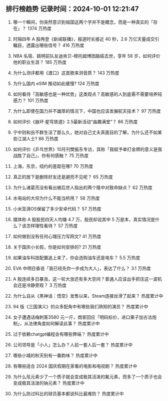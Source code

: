 
## 排行榜趋势 记录时间：2024-10-01 12:21:47
  
  1. 哪一个瞬间，你突然意识到祖国这两个字并不是概念，而是一种真实的「存在」？ 1374 万热度
    
  2. 时隔四年 A 股再登《新闻联播》，报道时长接近 40 秒，2.6 万亿天量成交引瞩目，透露出哪些信号？ 416 万热度
    
  3. NBA 名宿、姚明前队友迪肯贝-穆托姆博因脑癌去世，享年 58 岁，如何评价他的职业生涯？ 185 万热度
    
  4. 为什么测评都用《渡口》这首歌来测音质？ 143 万热度
    
  5. 为什么国内 eSIM 推动如此缓慢? 124 万热度
    
  6. 如何看待「高敏感也是一种优势」这类观点？高敏感的人到底需不需要培养钝感力？ 101 万热度
    
  7. 为什么即使在国力并不雄厚的情况下，中国也应该发展航天技术？ 97 万热度
    
  8. 如何评价《崩坏·星穹铁道》2.5最新活动“庙趣满堂”？ 86 万热度
    
  9. 宁中则和岳不群生活了那么久，她对自己丈夫真面目的了解，为什么还不如某些江湖人士? 86 万热度
    
  10. 如何评价《乒乓世界》10月刊樊振东专访，其称「我赋予单打金牌的意义是我战胜了自己」，你有何感触？ 75 万热度
    
  11. 上海，东京，纽约的差距在哪? 70 万热度
    
  12. 真正的放下是删除好友还是避而不见呢？ 65 万热度
    
  13. 为什么诸葛亮没有看出被后世人指出的两个隆中对致命缺点？ 62 万热度
    
  14. 水电站的大坝为什么不能当桥用？ 58 万热度
    
  15. 小米澎湃OS保留了多少安卓代码？ 57 万热度
    
  16. 媒体称 A 股股民四天人均赚 4.7 万，股民却说其中 5 万是本，真实情况是什么？该怎样理性看待？ 57 万热度
    
  17. 如何做到没有任何心理压力写网文? 41 万热度
    
  18. 关于国庆小长假，你是如何安排的? 21 万热度
    
  19. 如果油车科技配置追上来了，你会选购油车还是电车？ 5.5 万热度
    
  20. EVA 中明日香说「我已经先你一步成为大人」，表达了什么？ 3.1 万热度
    
  21. A 股连续多日暴涨，这一轮大涨还有多大空间？普通人应该出手抓住这一波机会还是冷静旁观？ 3 万热度
    
  22. 为什么自从《黑神话：悟空》发售以来，Steam连接丝滑了起来？ 热度累计中
    
  23. 94 版《三国演义》的众多配角中有哪些我们熟知的演员？ 热度累计中
    
  24. 女子遭遇话梅刺客3580 元一斤，商家回应「明码标价，进口果子加古法炮制」，从法律角度如何解读此事？ 热度累计中
    
  25. 过于依赖chatgpt编程会有哪些弊端？ 热度累计中
    
  26. 公司领导是「小人」怎么办？人前一套人后一套？ 热度累计中
    
  27. 哪些小城的秋天别有一番韵味？ 热度累计中
    
  28. 有哪些适合 2024 国庆假期在家看的电影和电视剧？ 热度累计中
    
  29. 为什么氖元素少了一个质子就会变成极其活泼的氟元素，而多了一个质子也会变成极其活泼的钠元素？ 热度累计中
    
  30. 为什么防过科比的球员基本都说科比最难防？ 热度累计中
    